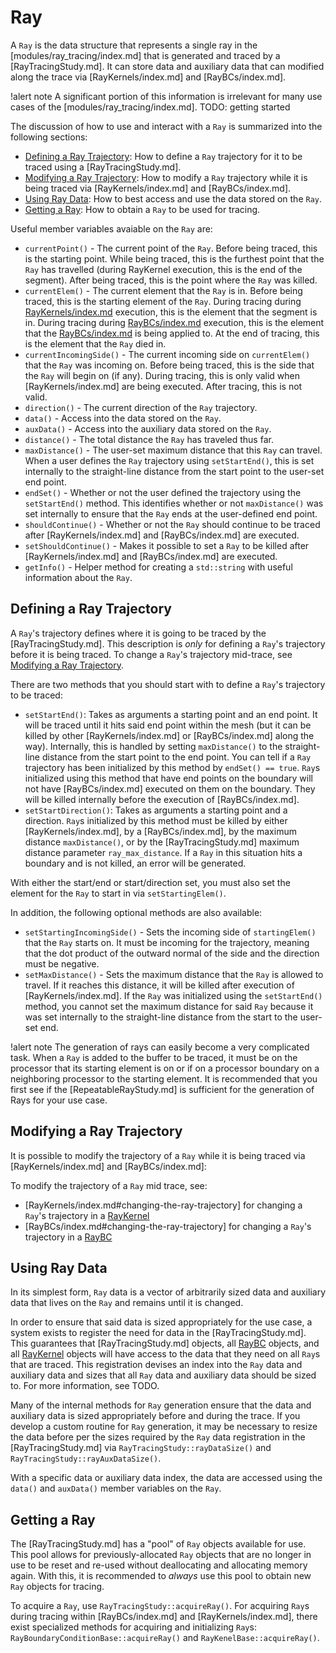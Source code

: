 # Ray

A `Ray` is the data structure that represents a single ray in the [modules/ray_tracing/index.md] that is generated and traced by a [RayTracingStudy.md]. It can store data and auxiliary data that can modified along the trace via [RayKernels/index.md] and [RayBCs/index.md].

!alert note
A significant portion of this information is irrelevant for many use cases of the [modules/ray_tracing/index.md]. TODO: getting started

The discussion of how to use and interact with a `Ray` is summarized into the following sections:

- [Defining a Ray Trajectory](#defining-a-ray-trajectory): How to define a `Ray` trajectory for it to be traced using a [RayTracingStudy.md].
- [Modifying a Ray Trajectory](#modifying-a-ray-trajectory): How to modify a `Ray` trajectory while it is being traced via [RayKernels/index.md] and [RayBCs/index.md].
- [Using Ray Data](#using-ray-data): How to best access and use the data stored on the `Ray`.
- [Getting a Ray](#getting-a-ray): How to obtain a `Ray` to be used for tracing.

Useful member variables avaiable on the `Ray` are:

- `currentPoint()` - The current point of the `Ray`. Before being traced, this is the starting point. While being traced, this is the furthest point that the `Ray` has travelled (during RayKernel execution, this is the end of the segment). After being traced, this is the point where the `Ray` was killed.
- `currentElem()` - The current element that the `Ray` is in. Before being traced, this is the starting element of the `Ray`. During tracing during [RayKernels/index.md](RayKernel) execution, this is the element that the segment is in. During tracing during [RayBCs/index.md](RayBC) execution, this is the element that the [RayBCs/index.md](RayBC) is being applied to. At the end of tracing, this is the element that the `Ray` died in.
- `currentIncomingSide()` - The current incoming side on `currentElem()` that the `Ray` was incoming on. Before being traced, this is the side that the `Ray` will begin on (if any). During tracing, this is only valid when [RayKernels/index.md] are being executed. After tracing, this is not valid.
- `direction()` - The current direction of the `Ray` trajectory.
- `data()` - Access into the data stored on the `Ray`.
- `auxData()` - Access into the auxiliary data stored on the `Ray`.
- `distance()` - The total distance the `Ray` has traveled thus far.
- `maxDistance()` - The user-set maximum distance that this `Ray` can travel. When a user defines the `Ray` trajectory using `setStartEnd()`, this is set internally to the straight-line distance from the start point to the user-set end point.
- `endSet()` - Whether or not the user defined the trajectory using the `setStartEnd()` method. This identifies whether or not `maxDistance()` was set internally to ensure that the `Ray` ends at the user-defined end point.
- `shouldContinue()` - Whether or not the `Ray` should continue to be traced after [RayKernels/index.md] and [RayBCs/index.md] are executed.
- `setShouldContinue()` - Makes it possible to set a `Ray` to be killed after [RayKernels/index.md] and [RayBCs/index.md] are executed.
- `getInfo()` - Helper method for creating a `std::string` with useful information about the `Ray`.

## Defining a Ray Trajectory

A `Ray`'s trajectory defines where it is going to be traced by the [RayTracingStudy.md]. This description is *only* for defining a `Ray`'s trajectory before it is being traced.
To change a `Ray`'s trajectory mid-trace, see [Modifying a Ray Trajectory](#modifying-a-ray-trajectory).

There are two methods that you should start with to define a `Ray`'s trajectory to be traced:

- `setStartEnd()`: Takes as arguments a starting point and an end point. It will be traced until it hits said end point within the mesh (but it can be killed by other [RayKernels/index.md] or [RayBCs/index.md] along the way). Internally, this is handled by setting `maxDistance()` to the straight-line distance from the start point to the end point. You can tell if a `Ray` trajectory has been initialized by this method by `endSet() == true`. `Ray`s initialized using this method that have end points on the boundary will not have [RayBCs/index.md] executed on them on the boundary. They will be killed internally before the execution of [RayBCs/index.md].
- `setStartDirection()`: Takes as arguments a starting point and a direction. `Ray`s initialized by this method must be killed by either [RayKernels/index.md], by a [RayBCs/index.md], by the maximum distance `maxDistance()`, or by the [RayTracingStudy.md] maximum distance parameter `ray_max_distance`. If a `Ray` in this situation hits a boundary and is not killed, an error will be generated.

With either the start/end or start/direction set, you must also set the element for the `Ray` to start in via `setStartingElem()`.

In addition, the following optional methods are also available:

- `setStartingIncomingSide()` - Sets the incoming side of `startingElem()` that the `Ray` starts on. It must be incoming for the trajectory, meaning that the dot product of the outward normal of the side and the direction must be negative.
- `setMaxDistance()` - Sets the maximum distance that the `Ray` is allowed to travel. If it reaches this distance, it will be killed after execution of [RayKernels/index.md]. If the `Ray` was initialized using the `setStartEnd()` method, you cannot set the maximum distance for said `Ray` because it was set internally to the straight-line distance from the start to the user-set end.

!alert note
The generation of rays can easily become a very complicated task. When a `Ray` is added to the buffer to be traced, it must be on the processor that its starting element is on or if on a processor boundary on a neighboring processor to the starting element. It is recommended that you first see if the [RepeatableRayStudy.md] is sufficient for the generation of Rays for your use case.

## Modifying a Ray Trajectory

It is possible to modify the trajectory of a `Ray` while it is being traced via [RayKernels/index.md] and [RayBCs/index.md]:

To modify the trajectory of a `Ray` mid trace, see:

- [RayKernels/index.md#changing-the-ray-trajectory] for changing a `Ray`'s trajectory in a [RayKernel](RayKernels/index.md)
- [RayBCs/index.md#changing-the-ray-trajectory] for changing a `Ray`'s trajectory in a [RayBC](RayBCs/index.md)

## Using Ray Data

In its simplest form, `Ray` data is a vector of arbitrarily sized data and auxiliary data that lives on the `Ray` and remains until it is changed.

In order to ensure that said data is sized appropriately for the use case, a system exists to register the need for data in the [RayTracingStudy.md].
This guarantees that [RayTracingStudy.md] objects, all [RayBC](RayBCs/index.md) objects, and all [RayKernel](RayKernels/index.md) objects will have access to the data that they need on all `Ray`s that are traced. This registration devises an index into the `Ray` data and auxiliary data and sizes that all `Ray` data and auxiliary data should be sized to. For more information, see TODO.

Many of the internal methods for `Ray` generation ensure that the data and auxiliary data is sized appropriately before and during the trace. If you develop a custom routine for `Ray` generation, it may be necessary to resize the data before per the sizes required by the `Ray` data registration in the [RayTracingStudy.md] via `RayTracingStudy::rayDataSize()` and `RayTracingStudy::rayAuxDataSize()`.

With a specific data or auxiliary data index, the data are accessed using the `data()` and `auxData()` member variables on the `Ray`.

## Getting a Ray

The [RayTracingStudy.md] has a "pool" of `Ray` objects available for use. This pool allows for previously-allocated `Ray` objects that are no longer in use to be reset and re-used without deallocating and allocating memory again. With this, it is recommended to _always_ use this pool to obtain new `Ray` objects for tracing.

To acquire a `Ray`, use `RayTracingStudy::acquireRay()`. For acquiring `Ray`s during tracing within [RayBCs/index.md] and [RayKernels/index.md], there exist specialized methods for acquiring and initializing `Ray`s: `RayBoundaryConditionBase::acquireRay()` and `RayKenelBase::acquireRay()`.

